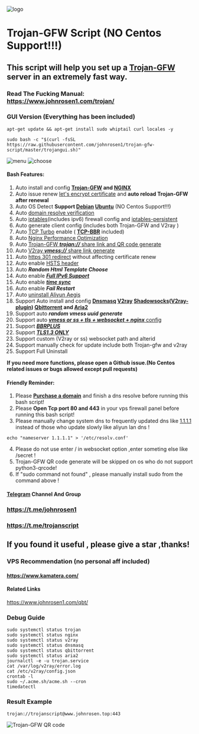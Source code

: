 ![logo](https://raw.githubusercontent.com/johnrosen1/trojan-gfw-script/master/logo.png)
# Trojan-GFW Script (NO Centos Support!!!)
## This script will help you set up a [Trojan-GFW](https://github.com/trojan-gfw/trojan) server in an extremely fast way.
### Read The Fucking Manual: https://www.johnrosen1.com/trojan/ 

### GUI Version (Everything has been included)
```
apt-get update && apt-get install sudo whiptail curl locales -y
```
```
sudo bash -c "$(curl -fsSL https://raw.githubusercontent.com/johnrosen1/trojan-gfw-script/master/trojangui.sh)"
```
![menu](https://raw.githubusercontent.com/johnrosen1/trojan-gfw-script/master/mainmenu.png)
![choose](https://raw.githubusercontent.com/johnrosen1/trojan-gfw-script/master/useroption.png)
#### Bash Features:

1. Auto install and config **[Trojan-GFW](https://github.com/trojan-gfw/trojan) and [NGINX](https://www.nginx.com/)**
3. Auto issue renew [let's encrypt certificate](https://letsencrypt.org/) and **auto reload Trojan-GFW after renewal**
4. Auto OS Detect **Support [Debian](https://www.debian.org/) [Ubuntu](https://ubuntu.com/)** (NO Centos Support!!!)
5. Auto [domain resolve verification](https://en.wikipedia.org/wiki/Nslookup)
6. Auto [iptables](https://en.wikipedia.org/wiki/Iptables)(includes ipv6) firewall config and [iptables-persistent](https://github.com/zertrin/iptables-persistent)
7. Auto generate client config (includes both Trojan-GFW and V2ray )
9. Auto [TCP Turbo](https://github.com/shadowsocks/shadowsocks/wiki/Optimizing-Shadowsocks) enable ( **[TCP-BBR](https://github.com/google/bbr)** included)
10. Auto [Nginx Performance Optimization](https://www.johnrosen1.com/nginx1/)
11. Auto [Trojan-GFW ***trojan://*** share link and QR code generate](https://github.com/trojan-gfw/trojan-url)
12. Auto [V2ray ***vmess://*** share link generate](https://github.com/boypt/vmess2json)
13. Auto [https 301 redirect](https://en.wikipedia.org/wiki/HTTP_301) without affecting certificate renew
14. Auto enable [HSTS header](https://securityheaders.com/)
16. Auto ***Random Html Template Choose***
17. Auto enable [***Full IPv6 Support***](https://en.wikipedia.org/wiki/IPv6)
18. Auto enable ***[time sync](https://www.freedesktop.org/software/systemd/man/timedatectl.html)***
19. Auto enable ***Fail Restart*** 
20. Auto [uninstall Aliyun Aegis](https://www.johnrosen1.com/ali-iso/)
20. Support Auto install and config **[Dnsmasq](https://en.wikipedia.org/wiki/Dnsmasq) [V2ray](https://www.v2ray.com/index.html) [Shadowsocks](https://shadowsocks.org/en/index.html)([V2ray-plugin](https://github.com/shadowsocks/v2ray-plugin)) [Qbittorrent](https://www.qbittorrent.org/) and [Aria2](https://github.com/aria2/aria2)**
20. Support auto ***random vmess uuid generate***
19. Support auto [***vmess or ss + tls + websocket + nginx*** config](https://guide.v2fly.org/advanced/wss_and_web.html)
20. Support ***[BBRPLUS](https://github.com/chiakge/Linux-NetSpeed)***
15. Support ***[TLS1.3 ONLY](https://wiki.openssl.org/index.php/TLS1.3)***
20. Support custom (V2ray or ss) websocket path and alterid
21. Support manually check for update include both Trojan-gfw and v2ray
23. Support Full Uninstall

**If you need more functions, please open a Github issue.(No Centos related issues or bugs allowed except pull requests)**

#### Friendly Reminder:
1. Please **[Purchase a domain](https://www.namesilo.com/?rid=685fb47qi)** and finish a dns resolve before running this bash script!
2. Please **Open Tcp port 80 and 443** in your vps firewall panel before running this bash script!
3. Please manually change system dns to frequently updated dns like [1.1.1.1](https://1.1.1.1/) instead of those who update slowly like aliyun lan dns !
```
echo "nameserver 1.1.1.1" > '/etc/resolv.conf'
```
4. Please do not use enter / in websocket option ,enter someting else like /secret !
5. Trojan-GFW QR code generate will be skipped on os who do not support python3-qrcode!
6. If "sudo command not found" , please manually install sudo from the command above !

#### [Telegram](https://telegram.org/) Channel And Group

### https://t.me/johnrosen1

### https://t.me/trojanscript

## If you found it useful , please give a star ,thanks!

### VPS Recommendation (no personal aff included)

#### https://www.kamatera.com/

#### Related Links

https://www.johnrosen1.com/qbt/

### Debug Guide

```
sudo systemctl status trojan
sudo systemctl status nginx
sudo systemctl status v2ray
sudo systemctl status dnsmasq
sudo systemctl status qbittorrent
sudo systemctl status aria2
journalctl -e -u trojan.service
cat /var/log/v2ray/error.log
cat /etc/v2ray/config.json
crontab -l
sudo ~/.acme.sh/acme.sh --cron
timedatectl
```
### Result Example
```
trojan://trojanscript@www.johnrosen.top:443
```
![Trojan-GFW QR code](https://raw.githubusercontent.com/johnrosen1/trojan-gfw-script/master/trojanscript.png)



